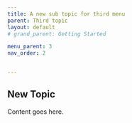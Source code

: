 ```yaml
---
title: A new sub topic for third menu
parent: Third topic
layout: default
# grand_parent: Getting Started

menu_parent: 3
nav_order: 2


---
```


## New Topic

Content goes here.
